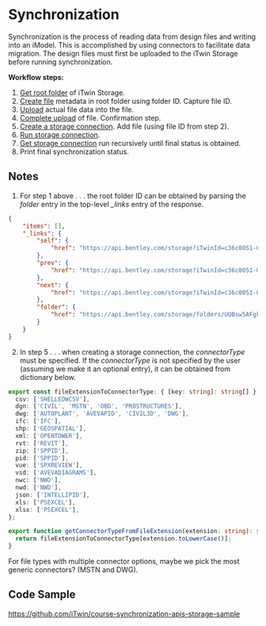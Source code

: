 # Synchronization

Synchronization is the process of reading data from design files and writing into an iModel. This is accomplished by using connectors to facilitate data migration. The design files must first be uploaded to the iTwin Storage before running synchronization.

**Workflow steps:**

1. [Get root folder](https://developer.bentley.com/apis/storage/operations/get-top-level-folders-and-files-by-project/) of iTwin Storage.
2. [Create file](https://developer.bentley.com/apis/storage/operations/create-file/) metadata in root folder using folder ID. Capture file ID.
3. [Upload](https://developer.bentley.com/apis/storage/operations/update-file-content/) actual file data into the file.
4. [Complete upload](https://developer.bentley.com/apis/storage/operations/complete-file-creation/) of file. Confirmation step.
5. [Create a storage connection](https://developer.bentley.com/apis/synchronization/operations/create-storage-connection/). Add file (using file ID from step 2).
6. [Run storage connection](https://developer.bentley.com/apis/synchronization/operations/run-storage-connection/).
7. [Get storage connection](https://developer.bentley.com/apis/synchronization/operations/get-storage-connection-run/) run recursively until final status is obtained.
8. Print final synchronization status.

## Notes

1. For step 1 above . . . the root folder ID can be obtained by parsing the *folder* entry in the top-level *_links* entry of the response.

```json
{
    "items": [],
    "_links": {
        "self": {
            "href": "https://api.bentley.com/storage?iTwinId=c36c0051-0590-4282-be2f-ed3e8520ad01&$top=100&$skip=0"
        },
        "prev": {
            "href": "https://api.bentley.com/storage?iTwinId=c36c0051-0590-4282-be2f-ed3e8520ad01&$top=100&$skip=0"
        },
        "next": {
            "href": "https://api.bentley.com/storage?iTwinId=c36c0051-0590-4282-be2f-ed3e8520ad01&$top=100&$skip=100"
        },
        "folder": {
            "href": "https://api.bentley.com/storage/folders/UQBsw5AFgkK-L-0-hSCtAVEAbMOQBYJCvi_tPoUgrQE"
        }
    }
}
```

2. In step 5 . . . when creating a storage connection, the *connectorType* must be specified. If the *connectorType* is not specified by the user (assuming we make it an optional entry), it can be obtained from dictionary below.

```TypeScript
export const fileExtensionToConnectorType: { [key: string]: string[] } = {
  csv: ['SHELLEDWCSV'],
  dgn: ['CIVIL', 'MSTN', 'OBD', 'PROSTRUCTURES'],
  dwg: ['AUTOPLANT', 'AVEVAPID', 'CIVIL3D', 'DWG'],
  ifc: ['IFC'],
  shp: ['GEOSPATIAL'],
  xml: ['OPENTOWER'],
  rvt: ['REVIT'],
  zip: ['SPPID'],
  pid: ['SPPID'],
  vue: ['SPXREVIEW'],
  vsd: ['AVEVADIAGRAMS'],
  nwc: ['NWD'],
  nwd: ['NWD'],
  json: ['INTELLIPID'],
  xls: ['PSEXCEL'],
  xlsx: ['PSEXCEL'],
};

export function getConnectorTypeFromFileExtension(extension: string): string[] | undefined {
  return fileExtensionToConnectorType[extension.toLowerCase()];
}
```

For file types with multiple connector options, maybe we pick the most generic connectors? (MSTN and DWG).

## Code Sample

https://github.com/iTwin/course-synchronization-apis-storage-sample